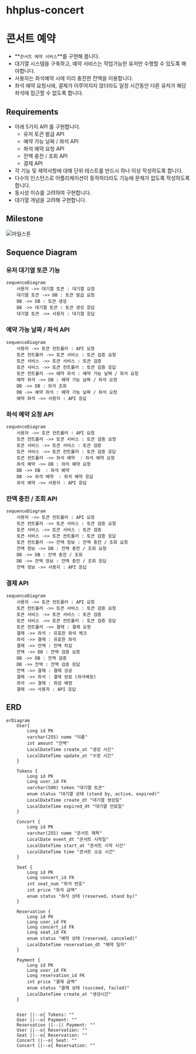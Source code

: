 # hhplus-concert

# 콘서트 예약
- **`콘서트 예약 서비스`**를 구현해 봅니다.
- 대기열 시스템을 구축하고, 예약 서비스는 작업가능한 유저만 수행할 수 있도록 해야합니다.
- 사용자는 좌석예약 시에 미리 충전한 잔액을 이용합니다.
- 좌석 예약 요청시에, 결제가 이루어지지 않더라도 일정 시간동안 다른 유저가 해당 좌석에 접근할 수 없도록 합니다.

## Requirements
- 아래 5가지 API 를 구현합니다.
    - 유저 토큰 발급 API
    - 예약 가능 날짜 / 좌석 API
    - 좌석 예약 요청 API
    - 잔액 충전 / 조회 API
    - 결제 API
- 각 기능 및 제약사항에 대해 단위 테스트를 반드시 하나 이상 작성하도록 합니다.
- 다수의 인스턴스로 어플리케이션이 동작하더라도 기능에 문제가 없도록 작성하도록 합니다.
- 동시성 이슈를 고려하여 구현합니다.
- 대기열 개념을 고려해 구현합니다.

## Milestone
![마일스톤](https://github.com/user-attachments/assets/47fa3f00-1157-4768-bf08-f876ed62485b)

## Sequence Diagram
### 유저 대기열 토큰 기능
```mermaid
sequenceDiagram
    사용자 ->> 대기열 토큰 : 대기열 요청
    대기열 토큰 ->> DB : 토큰 발급 요청
    DB ->> DB : 토큰 생성
    DB ->> 대기열 토큰 : 토큰 생성 응답
    대기열 토큰 ->> 사용자 : 대기열 응답
```

### 예약 가능 날짜 / 좌석 API
```mermaid
sequenceDiagram
    사용자 ->> 토큰 컨트롤러 : API 요청
    토큰 컨트롤러 ->> 토큰 서비스 : 토큰 검증 요청
    토큰 서비스 ->> 토큰 서비스 : 토큰 검증
    토큰 서비스 ->> 토큰 컨트롤러 : 토큰 검증 응답
    토큰 컨트롤러 ->> 예약 좌석 : 예약 가능 날짜 / 좌석 요청
    예약 좌석 ->> DB : 예약 가능 날짜 / 좌석 요청
    DB ->> DB : 좌석 조회
    DB ->> 예약 좌석 : 예약 가능 날짜 / 좌석 요청
    예약 좌석 ->> 사용자 : API 응답
```

### 좌석 예약 요청 API
```mermaid
sequenceDiagram
    사용자 ->> 토큰 컨트롤러 : API 요청
    토큰 컨트롤러 ->> 토큰 서비스 : 토큰 검증 요청
    토큰 서비스 ->> 토큰 서비스 : 토큰 검증
    토큰 서비스 ->> 토큰 컨트롤러 : 토큰 검증 응답
    토큰 컨트롤러 ->> 좌석 예약  : 좌석 예약 요청
    좌석 예약 ->> DB : 좌석 예약 요청
    DB ->> DB  : 좌석 예약
    DB ->> 좌석 예약  : 좌석 예약 응답
    좌석 예약 ->> 사용자 : API 응답
```

### 잔액 충전 / 조회 API
```mermaid
sequenceDiagram
    사용자 ->> 토큰 컨트롤러 : API 요청
    토큰 컨트롤러 ->> 토큰 서비스 : 토큰 검증 요청
    토큰 서비스 ->> 토큰 서비스 : 토큰 검증
    토큰 서비스 ->> 토큰 컨트롤러 : 토큰 검증 응답
    토큰 컨트롤러 ->> 잔액 정보 : 잔액 충전 / 조회 요청
    잔액 정보 ->> DB : 잔액 충전 / 조회 요청
    DB ->> DB : 잔액 충전 / 조회
    DB ->> 잔액 정보 : 잔액 충전 / 조회 응답
    잔액 정보 ->> 사용자 : API 응답
```

### 결제 API
```mermaid
sequenceDiagram
    사용자 ->> 토큰 컨트롤러 : API 요청
    토큰 컨트롤러 ->> 토큰 서비스 : 토큰 검증 요청
    토큰 서비스 ->> 토큰 서비스 : 토큰 검증
    토큰 서비스 ->> 토큰 컨트롤러 : 토큰 검증 응답
    토큰 컨트롤러 ->> 결제 : 결제 요청
    결제 ->> 좌석 : 유효한 좌석 체크
    좌석 ->> 결제 : 유효한 좌석
    결제 ->> 잔액 : 잔액 차감
    잔액 ->> DB : 잔액 검증 요청
    DB ->> DB : 잔액 검증
    DB ->> 잔액 : 잔액 검증 응답
    잔액 ->> 결제 : 결제 성공
    결제 ->> 좌석 : 결제 완료 (좌석배정)
    좌석 ->> 결제 : 좌성 배정
    결제 ->> 사용자 : API 응답
```


## ERD
```mermaid
erDiagram
    User{
        Long id PK
        varchar(255) name "이름"
        int amount "잔액"
        LocalDateTime create_at "생성 시간"
        LocalDateTime update_at "수정 시간"
    }
    
    Tokens {
        Long id PK
        Long user_id FK
        varchar(500) token "대기열 토큰"
        enum status "대기열 상태 (stand by, active, expired)"
        LocalDateTime create_dt "대기열 생성일"
        LocalDateTime expired_dt "대기열 만료일"
    }
    
    Concert {
        Long id PK
        varchar(255) name "콘서트 제목"
        LocalDate event_dt "콘서트 시작일"
        LocalDateTime start_at "콘서트 시작 시간"
        LocalDateTime time "콘서트 소요 시간"
    }
    
    Seat {
        Long id PK
        Long concert_id FK
        int seat_num "좌석 번호"
        int price "좌석 금액"
        enum status "좌석 상태 (reserved, stand by)"
    }
    
    Reservation {
        Long id PK
        Long user_id FK
        Long concert_id FK
        Long seat_id FK
        enum status "예약 상태 (reserved, canceled)"
        LocalDateTime reservation_dt "예약 일자"
    }
    
    Payment {
        Long id PK
        Long user_id FK
        Long reservation_id FK
        int price "결제 금액"
        enum status "결제 상태 (succeed, failed)"
        LocalDateTime create_at "생성시간"
    }


    User ||--o{ Tokens: ""
    User ||--o{ Payment: ""
    Reservation ||--|| Payment: ""
    User ||--o{ Reservation: ""
    Seat ||--o{ Reservation: ""
    Concert ||--o{ Seat: ""
    Concert ||--o{ Reservation: ""
```


